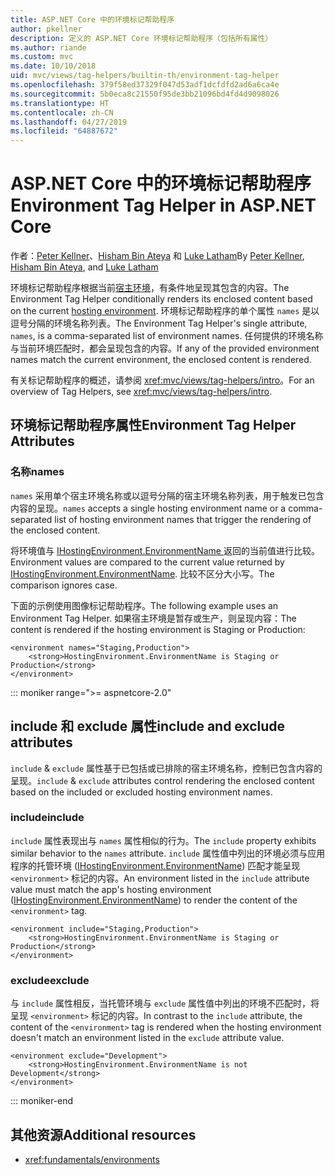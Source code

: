 ```yaml
---
title: ASP.NET Core 中的环境标记帮助程序
author: pkellner
description: 定义的 ASP.NET Core 环境标记帮助程序（包括所有属性）
ms.author: riande
ms.custom: mvc
ms.date: 10/10/2018
uid: mvc/views/tag-helpers/builtin-th/environment-tag-helper
ms.openlocfilehash: 379f58ed37329f047d53adf1dcfdfd2ad6a6ca4e
ms.sourcegitcommit: 5b0eca8c21550f95de3bb21096bd4fd4d9098026
ms.translationtype: HT
ms.contentlocale: zh-CN
ms.lasthandoff: 04/27/2019
ms.locfileid: "64887672"
---
```

# <a name="environment-tag-helper-in-aspnet-core"></a><span data-ttu-id="7b66e-103">ASP.NET Core 中的环境标记帮助程序</span><span class="sxs-lookup"><span data-stu-id="7b66e-103">Environment Tag Helper in ASP.NET Core</span></span>

<span data-ttu-id="7b66e-104">作者：[Peter Kellner](http://peterkellner.net)、[Hisham Bin Ateya](https://twitter.com/hishambinateya) 和 [Luke Latham](https://github.com/guardrex)</span><span class="sxs-lookup"><span data-stu-id="7b66e-104">By [Peter Kellner](http://peterkellner.net), [Hisham Bin Ateya](https://twitter.com/hishambinateya), and [Luke Latham](https://github.com/guardrex)</span></span>

<span data-ttu-id="7b66e-105">环境标记帮助程序根据当前[宿主环境](xref:fundamentals/environments)，有条件地呈现其包含的内容。</span><span class="sxs-lookup"><span data-stu-id="7b66e-105">The Environment Tag Helper conditionally renders its enclosed content based on the current [hosting environment](xref:fundamentals/environments).</span></span> <span data-ttu-id="7b66e-106">环境标记帮助程序的单个属性 `names` 是以逗号分隔的环境名称列表。</span><span class="sxs-lookup"><span data-stu-id="7b66e-106">The Environment Tag Helper's single attribute, `names`, is a comma-separated list of environment names.</span></span> <span data-ttu-id="7b66e-107">任何提供的环境名称与当前环境匹配时，都会呈现包含的内容。</span><span class="sxs-lookup"><span data-stu-id="7b66e-107">If any of the provided environment names match the current environment, the enclosed content is rendered.</span></span>

<span data-ttu-id="7b66e-108">有关标记帮助程序的概述，请参阅 <xref:mvc/views/tag-helpers/intro>。</span><span class="sxs-lookup"><span data-stu-id="7b66e-108">For an overview of Tag Helpers, see <xref:mvc/views/tag-helpers/intro>.</span></span>

## <a name="environment-tag-helper-attributes"></a><span data-ttu-id="7b66e-109">环境标记帮助程序属性</span><span class="sxs-lookup"><span data-stu-id="7b66e-109">Environment Tag Helper Attributes</span></span>

### <a name="names"></a><span data-ttu-id="7b66e-110">名称</span><span class="sxs-lookup"><span data-stu-id="7b66e-110">names</span></span>

<span data-ttu-id="7b66e-111">`names` 采用单个宿主环境名称或以逗号分隔的宿主环境名称列表，用于触发已包含内容的呈现。</span><span class="sxs-lookup"><span data-stu-id="7b66e-111">`names` accepts a single hosting environment name or a comma-separated list of hosting environment names that trigger the rendering of the enclosed content.</span></span>

<span data-ttu-id="7b66e-112">将环境值与 [ IHostingEnvironment.EnvironmentName ](xref:Microsoft.AspNetCore.Hosting.IHostingEnvironment.EnvironmentName*) 返回的当前值进行比较。</span><span class="sxs-lookup"><span data-stu-id="7b66e-112">Environment values are compared to the current value returned by [IHostingEnvironment.EnvironmentName](xref:Microsoft.AspNetCore.Hosting.IHostingEnvironment.EnvironmentName*).</span></span> <span data-ttu-id="7b66e-113">比较不区分大小写。</span><span class="sxs-lookup"><span data-stu-id="7b66e-113">The comparison ignores case.</span></span>

<span data-ttu-id="7b66e-114">下面的示例使用图像标记帮助程序。</span><span class="sxs-lookup"><span data-stu-id="7b66e-114">The following example uses an Environment Tag Helper.</span></span> <span data-ttu-id="7b66e-115">如果宿主环境是暂存或生产，则呈现内容：</span><span class="sxs-lookup"><span data-stu-id="7b66e-115">The content is rendered if the hosting environment is Staging or Production:</span></span>

```cshtml
<environment names="Staging,Production">
    <strong>HostingEnvironment.EnvironmentName is Staging or Production</strong>
</environment>
```

::: moniker range=">= aspnetcore-2.0"

## <a name="include-and-exclude-attributes"></a><span data-ttu-id="7b66e-116">include 和 exclude 属性</span><span class="sxs-lookup"><span data-stu-id="7b66e-116">include and exclude attributes</span></span>

<span data-ttu-id="7b66e-117">`include` & `exclude` 属性基于已包括或已排除的宿主环境名称，控制已包含内容的呈现。</span><span class="sxs-lookup"><span data-stu-id="7b66e-117">`include` & `exclude` attributes control rendering the enclosed content based on the included or excluded hosting environment names.</span></span>

### <a name="include"></a><span data-ttu-id="7b66e-118">include</span><span class="sxs-lookup"><span data-stu-id="7b66e-118">include</span></span>

<span data-ttu-id="7b66e-119">`include` 属性表现出与 `names` 属性相似的行为。</span><span class="sxs-lookup"><span data-stu-id="7b66e-119">The `include` property exhibits similar behavior to the `names` attribute.</span></span> <span data-ttu-id="7b66e-120">`include` 属性值中列出的环境必须与应用程序的托管环境 ([IHostingEnvironment.EnvironmentName](xref:Microsoft.AspNetCore.Hosting.IHostingEnvironment.EnvironmentName*)) 匹配才能呈现 `<environment>` 标记的内容。</span><span class="sxs-lookup"><span data-stu-id="7b66e-120">An environment listed in the `include` attribute value must match the app's hosting environment ([IHostingEnvironment.EnvironmentName](xref:Microsoft.AspNetCore.Hosting.IHostingEnvironment.EnvironmentName*)) to render the content of the `<environment>` tag.</span></span>

```cshtml
<environment include="Staging,Production">
    <strong>HostingEnvironment.EnvironmentName is Staging or Production</strong>
</environment>
```

### <a name="exclude"></a><span data-ttu-id="7b66e-121">exclude</span><span class="sxs-lookup"><span data-stu-id="7b66e-121">exclude</span></span>

<span data-ttu-id="7b66e-122">与 `include` 属性相反，当托管环境与 `exclude` 属性值中列出的环境不匹配时，将呈现 `<environment>` 标记的内容。</span><span class="sxs-lookup"><span data-stu-id="7b66e-122">In contrast to the `include` attribute, the content of the `<environment>` tag is rendered when the hosting environment doesn't match an environment listed in the `exclude` attribute value.</span></span>

```cshtml
<environment exclude="Development">
    <strong>HostingEnvironment.EnvironmentName is not Development</strong>
</environment>
```

::: moniker-end

## <a name="additional-resources"></a><span data-ttu-id="7b66e-123">其他资源</span><span class="sxs-lookup"><span data-stu-id="7b66e-123">Additional resources</span></span>

* <xref:fundamentals/environments>
